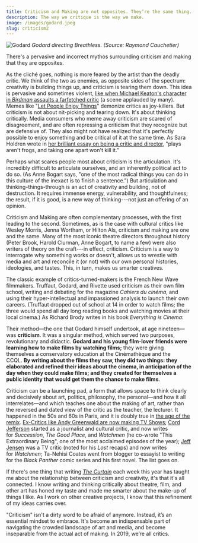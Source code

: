 ```yaml
---
title: Criticism and Making are not opposites. They’re the same thing.
description: The way we critique is the way we make.
image: /images/godard.jpeg
slug: criticism2
---
```


![Godard](/images/godard.jpeg)
_Godard directing Breathless. (Source: Raymond Cauchetier)_

There's a pervasive and incorrect mythos surrounding criticism and making that they are opposites.

As the cliché goes, nothing is more feared by the artist than the deadly critic. We think of the two as enemies, as opposite sides of the spectrum: creativity is building things up, and criticism is tearing them down. This idea is pervasive and sometimes violent, [like when Michael Keaton's character in ](https://www.youtube.com/watch?v=4d5KovCbU8w)_[Birdman ](https://www.youtube.com/watch?v=4d5KovCbU8w)_[assaults a farfetched critic](https://www.youtube.com/watch?v=4d5KovCbU8w) (a scene applauded by many). Memes like "[Let People Enjoy Things](https://knowyourmeme.com/memes/let-people-enjoy-things)" demonize critics as joy-killers. But criticism is not about nit-picking and tearing down. It's about thinking critically. Media consumers who meme away criticism are scared of disagreement, and are often repressing a criticism that they recognize but are defensive of. They also might not have realized that it's perfectly possible to enjoy something and be critical of it at the same time. As Sara Holdren wrote in [her brilliant essay on being a critic and director](https://www.vulture.com/2018/12/i-make-plays-i-write-criticism-im-not-my-own-enemy.html), "plays aren't frogs, and taking one apart won't kill it."

Perhaps what scares people most about criticism is the articulation. It's incredibly difficult to articulate ourselves, and an inherently political act to do so. (As Anne Bogart says, "one of the most radical things you can do in this culture of the inexact is to finish a sentence.") But articulation and thinking-things-through is an act of creativity and building, not of destruction. It requires immense energy, vulnerability, and thoughtfulness; the result, if it is good, is a new way of thinking---not just an offering of an opinion.

Criticism and Making are often complementary processes, with the first leading to the second. Sometimes, as is the case with cultural critics like Wesley Morris, Jenna Wortham, or Hilton Als, criticism and making are one and the same. Many of the most iconic theatre directors throughout history (Peter Brook, Harold Clurman, Anne Bogart, to name a few) were also writers of theory on the craft---in effect, criticism. Criticism is a way to interrogate why something works or doesn't, allows us to wrestle with media and art and reconcile it (or not) with our own personal histories, ideologies, and tastes. This, in turn, makes us smarter creatives.

The classic example of critics-turned-makers is the French New Wave filmmakers. Truffaut, Godard, and Rivette used criticism as their own film school, writing and debating for the magazine *Cahiers du cinéma*, and using their hyper-intellectual and impassioned analysis to launch their own careers. (Truffaut dropped out of school at 14 in order to watch films; the three would spend all day long reading books and watching movies at their local cinema.) As Richard Brody writes in his book *Everything is Cinema*:

Their method—the one that Godard himself undertook, at age nineteen—was **criticism**. It was a singular method, which served two purposes, revolutionary and didactic. **Godard and his young film-lover friends were learning how to make films by watching films;** they were giving themselves a conservatory education at the Cinémathèque and the CCQL. **By writing about the films they saw, they did two things: they elaborated and refined their ideas about the cinema, in anticipation of the day when they could make films; and they created for themselves a public identity that would get them the chance to make films**.

Criticism can be a launching pad, a form that allows space to think clearly and decisively about art, politics, philosophy, the personal—and how it all interrelates—and which teaches one about the making of art, rather than the reversed and dated view of the critic as the teacher, the lecturer. It happened in the 50s and 60s in Paris, and it is doubly true in [the age of the remix](https://guscuddy.substack.com/p/the-curtain-32-the-age-of-the-remix). [Ex-Critics like Andy Greenwald are now making TV Shows](https://www.nytimes.com/2019/10/22/arts/television/andy-greenwald-the-watch-podcast-briarpatch.html); [Cord Jefferson](https://cordjefferson.tumblr.com/work) started as a journalist and cultural critic, and now writes for *Succession*, *The Good Place*, and *Watchmen* (he co-wrote "This Extraordinary Being", one of the most acclaimed episodes of the year); [Jeff Jensen](https://twitter.com/ewdocjensen?lang=en) was a TV critic (noted for his *Lost* recaps) and now writes for *Watchmen*; Ta-Nehisi Coates went from blogger to essayist to writing for the *Black Panther* comic series and his first novel. The list goes on.

If there's one thing that writing [_The Curtain_](https://guscuddy.substack.com/) each week this year has taught me about the relationship between criticism and creativity, it's that it's all connected. I know writing and thinking critically about theatre, film, and other art has honed my taste and made me smarter about the make-up of things I like. As I work on other creative projects, I know that this refinement of my ideas carries over.

"Criticism" isn't a dirty word to be afraid of anymore. Instead, it’s an essential mindset to embrace. It's become an indispensable part of navigating the crowded landscape of art and media, and become inseparable from the actual act of making. In 2019, we’re all critics.
